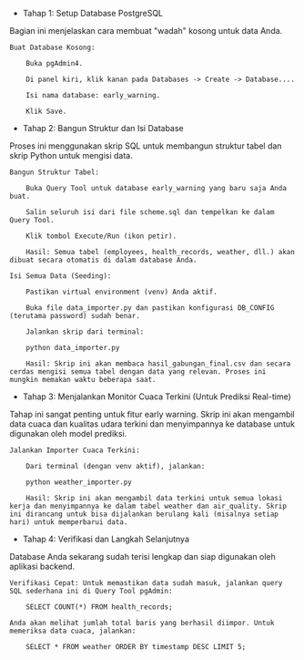 * Tahap 1: Setup Database PostgreSQL

Bagian ini menjelaskan cara membuat "wadah" kosong untuk data Anda.

    Buat Database Kosong:

        Buka pgAdmin4.

        Di panel kiri, klik kanan pada Databases -> Create -> Database....

        Isi nama database: early_warning.

        Klik Save.

* Tahap 2: Bangun Struktur dan Isi Database

Proses ini menggunakan skrip SQL untuk membangun struktur tabel dan skrip Python untuk mengisi data.

    Bangun Struktur Tabel:

        Buka Query Tool untuk database early_warning yang baru saja Anda buat.

        Salin seluruh isi dari file scheme.sql dan tempelkan ke dalam Query Tool.

        Klik tombol Execute/Run (ikon petir).

        Hasil: Semua tabel (employees, health_records, weather, dll.) akan dibuat secara otomatis di dalam database Anda.

    Isi Semua Data (Seeding):

        Pastikan virtual environment (venv) Anda aktif.

        Buka file data_importer.py dan pastikan konfigurasi DB_CONFIG (terutama password) sudah benar.

        Jalankan skrip dari terminal:

        python data_importer.py

        Hasil: Skrip ini akan membaca hasil_gabungan_final.csv dan secara cerdas mengisi semua tabel dengan data yang relevan. Proses ini mungkin memakan waktu beberapa saat.

* Tahap 3: Menjalankan Monitor Cuaca Terkini (Untuk Prediksi Real-time)

Tahap ini sangat penting untuk fitur early warning. Skrip ini akan mengambil data cuaca dan kualitas udara terkini dan menyimpannya ke database untuk digunakan oleh model prediksi.

    Jalankan Importer Cuaca Terkini:

        Dari terminal (dengan venv aktif), jalankan:

        python weather_importer.py

        Hasil: Skrip ini akan mengambil data terkini untuk semua lokasi kerja dan menyimpannya ke dalam tabel weather dan air_quality. Skrip ini dirancang untuk bisa dijalankan berulang kali (misalnya setiap hari) untuk memperbarui data.

* Tahap 4: Verifikasi dan Langkah Selanjutnya

Database Anda sekarang sudah terisi lengkap dan siap digunakan oleh aplikasi backend.

    Verifikasi Cepat: Untuk memastikan data sudah masuk, jalankan query SQL sederhana ini di Query Tool pgAdmin:

        SELECT COUNT(*) FROM health_records;

    Anda akan melihat jumlah total baris yang berhasil diimpor. Untuk memeriksa data cuaca, jalankan:

        SELECT * FROM weather ORDER BY timestamp DESC LIMIT 5;
